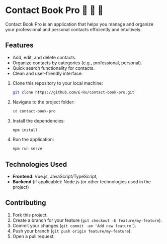 # Contact Book Pro 📘 📲 📧
Contact Book Pro is an application that helps you manage and organize your professional and personal contacts efficiently and intuitively.

## Features

- Add, edit, and delete contacts.
- Organize contacts by categories (e.g., professional, personal).
- Quick search functionality for contacts.
- Clean and user-friendly interface.


1. Clone this repository to your local machine:
   ```bash
   git clone https://github.com/E-Rx/contact-book-pro.git
   ```

2. Navigate to the project folder:
   ```bash
   cd contact-book-pro
   ```

3. Install the dependencies:
   ```bash
   npm install
   ```

4. Run the application:
   ```bash
   npm run serve
   ```

## Technologies Used

- **Frontend**: Vue.js, JavaScript/TypeScript, 
- **Backend** (if applicable): Node.js (or other technologies used in the project)

## Contributing

1. Fork this project.
2. Create a branch for your feature (`git checkout -b feature/my-feature`).
3. Commit your changes (`git commit -am 'Add new feature'`).
4. Push your branch (`git push origin feature/my-feature`).
5. Open a pull request.

